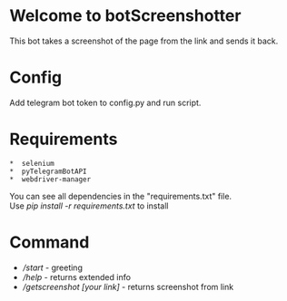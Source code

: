 # Welcome to botScreenshotter
This bot takes a screenshot of the page from the link and sends it back.

# Config    
Add telegram bot token to config.py and run script.

# Requirements

    *  selenium
    *  pyTelegramBotAPI
    *  webdriver-manager

You can see all dependencies in the "requirements.txt" file.    
Use *pip install -r requirements.txt* to install


# Command
* */start*  - greeting
* */help* - returns extended info
* */getscreenshot [your link]* - returns screenshot from link